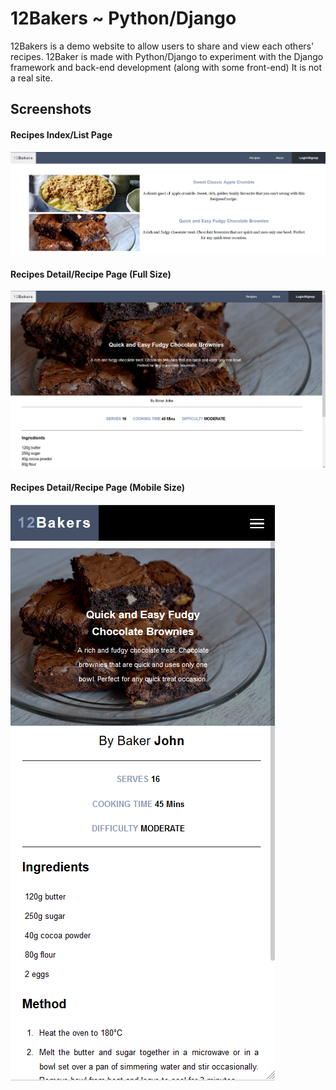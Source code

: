 # 12Bakers ~ Python/Django

12Bakers is a demo website to allow users to share and view each others' recipes. 12Baker is made with Python/Django to experiment with the Django framework and back-end development (along with some front-end) It is not a real site.

## Screenshots

#### Recipes Index/List Page
![preview1]

#### Recipes Detail/Recipe Page (Full Size)
![preview2]

#### Recipes Detail/Recipe Page (Mobile Size)
![preview3]

[preview1]: https://raw.githubusercontent.com/UrsidaeWasTaken/django-12Bakers/master/github/screenshot_1.png
[preview2]: https://raw.githubusercontent.com/UrsidaeWasTaken/django-12Bakers/master/github/Screenshot_2.png
[preview3]: https://raw.githubusercontent.com/UrsidaeWasTaken/django-12Bakers/master/github/Screenshot_3.png
